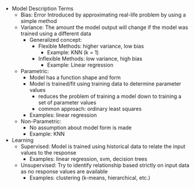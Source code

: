 * Model Description Terms
  * Bias: Error Introduced by approximating real-life problem by using a simple method
  * Variance: The amount the model output will change if the model was trained using a different data
    * Generalized concept:
      * Flexible Methods: higher variance, low bias
        * Example: KNN (k = 1)
      * Inflexible Methods: low variance, high bias
        * Example: Linear regression
  * Parametric: 
    * Model has a function shape and form
    * Model is trained/fit using training data to determine parameter values
      * reduces the problem of training a model down to training a set of parameter values 
      * common approach: ordinary least squares
    * Examples: linear regression
  * Non-Parametric:
    * No assumption about model form is made
    * Example: KNN
* Learning
  * Supervised: Model is trained using historical data to relate the input values to the response
    * Examples: linear regression, svm, decision trees
  * Unsupervised: Try to identify relationship based strictly on input data as no response values are available
    * Examples: clustering (k-means, hierarchical, etc.)
